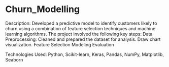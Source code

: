 # Churn_Modelling

Description:
Developed a predictive model to identify customers likely to churn using a combination of feature selection techniques and machine learning algorithms. The project involved the following key steps:
Data Preprocessing: Cleaned and prepared the dataset for analysis. Draw chart visualization.
Feature Selection
Modeling
Evaluation

Technologies Used: Python, Scikit-learn, Keras, Pandas, NumPy, Matplotlib, Seaborn
